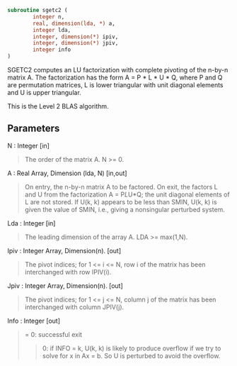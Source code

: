 ```fortran
subroutine sgetc2 (
		integer n,
		real, dimension(lda, *) a,
		integer lda,
		integer, dimension(*) ipiv,
		integer, dimension(*) jpiv,
		integer info
)
```

 SGETC2 computes an LU factorization with complete pivoting of the
 n-by-n matrix A. The factorization has the form A = P * L * U * Q,
 where P and Q are permutation matrices, L is lower triangular with
 unit diagonal elements and U is upper triangular.

 This is the Level 2 BLAS algorithm.

## Parameters
N : Integer [in]
> The order of the matrix A. N >= 0.

A : Real Array, Dimension (lda, N) [in,out]
> On entry, the n-by-n matrix A to be factored.
> On exit, the factors L and U from the factorization
> A = P*L*U*Q; the unit diagonal elements of L are not stored.
> If U(k, k) appears to be less than SMIN, U(k, k) is given the
> value of SMIN, i.e., giving a nonsingular perturbed system.

Lda : Integer [in]
> The leading dimension of the array A.  LDA >= max(1,N).

Ipiv : Integer Array, Dimension(n). [out]
> The pivot indices; for 1 <= i <= N, row i of the
> matrix has been interchanged with row IPIV(i).

Jpiv : Integer Array, Dimension(n). [out]
> The pivot indices; for 1 <= j <= N, column j of the
> matrix has been interchanged with column JPIV(j).

Info : Integer [out]
> = 0: successful exit
> > 0: if INFO = k, U(k, k) is likely to produce overflow if
> we try to solve for x in Ax = b. So U is perturbed to
> avoid the overflow.

